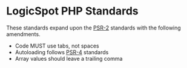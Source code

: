 # LogicSpot PHP Standards

These standards expand upon the [PSR-2](https://github.com/php-fig/fig-standards/blob/master/accepted/PSR-2-coding-style-guide.md) standards with the following amendments.

- Code MUST use tabs, not spaces
- Autoloading follows [PSR-4](https://github.com/php-fig/fig-standards/blob/master/accepted/PSR-4-autoloader.md) standards
- Array values should leave a trailing comma
